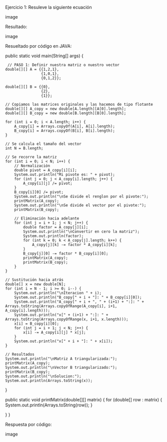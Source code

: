 Ejercicio 1: Resuleve la siguiente ecuación

image

Resultado:

image

Resueltado por código en JAVA:

public static void main(String[] args) {
    
     // PASO 1: Definir nuestra matriz o nuestro vector
    double[][] A = {{1,2,1},
                    {1,0,1},
                    {0,1,2}};
    
    double[][] B = {{0},
                    {2},
                    {1}};
    
    // Copiamos las matrices originales y las hacemos de tipo flotante
    double[][] A_copy = new double[A.length][A[0].length];
    double[][] B_copy = new double[B.length][B[0].length];
    
    for (int i = 0; i < A.length; i++) {
        A_copy[i] = Arrays.copyOf(A[i], A[i].length);
        B_copy[i] = Arrays.copyOf(B[i], B[i].length);
    }
    
    // Se calcula el tamaño del vector
    int N = B.length;
    
    // Se recorre la matriz
    for (int i = 0; i < N; i++) {
        // Normalización
        double pivot = A_copy[i][i];
        System.out.println("Mi pivote es: " + pivot);
        for (int j = 0; j < A_copy[i].length; j++) {
            A_copy[i][j] /= pivot;
        }
        B_copy[i][0] /= pivot;
        System.out.println("\nSe divide el renglon por el pivote:");
        printMatrix(A_copy);
        System.out.println("\nSe divide el vector por el pivote:");
        printMatrix(B_copy);
        
        // Eliminación hacia adelante
        for (int j = i + 1; j < N; j++) {
            double factor = A_copy[j][i];
            System.out.println("\nConvertir en cero la matriz");
            System.out.println(factor);
            for (int k = 0; k < A_copy[j].length; k++) {
                A_copy[j][k] -= factor * A_copy[i][k];
            }
            B_copy[j][0] -= factor * B_copy[i][0];
            printMatrix(A_copy);
            printMatrix(B_copy);
        }
    }
    
    // Sustitución hacia atrás
    double[] x = new double[N];
    for (int i = N - 1; i >= 0; i--) {
        System.out.println("\nIteracion " + i);
        System.out.println("B_copy[" + i + "]: " + B_copy[i][0]);
        System.out.println("A_copy[" + i + ", " + (i+1) + ":]: " + Arrays.toString(Arrays.copyOfRange(A_copy[i], i+1, A_copy[i].length)));
        System.out.println("x[" + (i+1) + ":]: " + Arrays.toString(Arrays.copyOfRange(x, i+1, x.length)));
        x[i] = B_copy[i][0];
        for (int j = i + 1; j < N; j++) {
            x[i] -= A_copy[i][j] * x[j];
        }
        System.out.println("x[" + i + "]: " + x[i]);
    }
    
    // Resultados
    System.out.println("\nMatriz A triangularizada:");
    printMatrix(A_copy);
    System.out.println("\nVector B triangularizado:");
    printMatrix(B_copy);
    System.out.println("\nSolucion:");
    System.out.println(Arrays.toString(x));
}

public static void printMatrix(double[][] matrix) {
    for (double[] row : matrix) {
        System.out.println(Arrays.toString(row));
    }
    
}
}

Respuesta por código:

image
